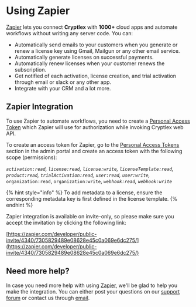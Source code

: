 # Using Zapier

[Zapier](https://zapier.com/) lets you connect **Cryptlex** with **1000+** cloud apps and automate workflows without writing any server code. You can:

* Automatically send emails to your customers when you generate or renew a license key using Gmail, Mailgun or any other email service.
* Automatically generate licenses on successful payments.
* Automatically renew licenses when your customer renews the subscription.
* Get notified of each activation, license creation, and trial activation through email or slack or any other app.
* Integrate with your CRM and a lot more.

## Zapier Integration

To use Zapier to automate workflows, you need to create a [Personal Access Token](broken-reference) which Zapier will use for authorization while invoking Cryptlex web API.

To create an access token for Zapier, go to the [Personal Access Tokens](https://app.cryptlex.com/developer/access-tokens) section in the admin portal and create an access token with the following scope (permissions):&#x20;

_`activation:read`, `license:read`, `license:write`, `licenseTemplate:read`, `product:read`, `trialActivation:read`, `user:read`, `user:write`,_ `organization:read`, `organization:write`, _`webhook:read`, `webhook:write`_

{% hint style="info" %}
To add metadata to a license, ensure the corresponding metadata key is first defined in the license template.
{% endhint %}

Zapier integration is available on invite-only, so please make sure you accept the invitation by clicking the following link:

[https://zapier.com/developer/public-invite/4340/7305829489e08628e45c0a069e6dc275/](https://zapier.com/developer/public-invite/4340/7305829489e08628e45c0a069e6dc275/)

## Need more help?

In case you need more help with using [Zapier](https://zapier.com/), we'll be glad to help you make the integration. You can either post your questions on our [support forum](https://forums.cryptlex.com) or contact us through [email](mailto:support@cryptlex.com?Subject=Zapier%20Integration).
